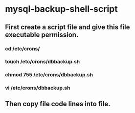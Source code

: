 # mysql-backup-shell-script

## First create a script file and give this file executable permission.

### cd /etc/crons/
### touch /etc/crons/dbbackup.sh
### chmod 755 /etc/crons/dbbackup.sh
### vi /etc/crons/dbbackup.sh

## Then copy file code lines into file. 
